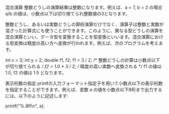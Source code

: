 混合演算
整数どうしの演算結果は整数になります。例えば、a = 7, b = 2 の場合 a/b の値は、小数点以下は切り捨てられ整数値の3となります。

整数どうし、あるいは実数どうしの算術演算だけでなく、演算子は整数と実数が混ざった計算式にも使うことができます。このように、異なる型どうしの演算を混合演算といい、データ型を変換することを型変換といいます。混合演算における型変換は精度の高い方へ変換が行われます。例えば、次のプログラムを考えます。

int x = 3;
int y = 2;
double f1, f2;
f1 = 3 / 2;        /* 整数どうしの計算は小数点以下が切り捨てられる */
f2 = 1.0 * 3 / 2;  /* 精度の高い実数へ変換される */
f1 の値は 1.0, f2 の値は 1.5 となります。

表示桁数の指定
printfの入力フォーマット指定子を用いて小数点以下の表示桁数を指定することができます。例えば、変数 a の値を小数点以下8桁まで出力するには、以下のように記述します:

printf("%.8lf\n", a);